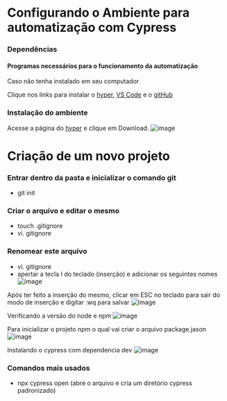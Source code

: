 # Configurando o Ambiente para automatização com Cypress

### Dependências

#### Programas necessários para o funcionamento da automatização

Caso não tenha instalado em seu computador

Clique nos links para instalar o [hyper](https://hyper.is/), [VS Code](https://code.visualstudio.com/download) e o [gitHub](https://git-scm.com/downloads)

### Instalação do ambiente
Acesse a página do [hyper](https://hyper.is/) e clique em Download.
![image](https://user-images.githubusercontent.com/81827985/151033470-43320c39-a359-41a1-b21e-bd91fee5a4a4.png)

# Criação de um novo projeto



### Entrar dentro da pasta e inicializar o comando git
  - git init

### Criar o arquivo e editar o mesmo
  - touch .gitignore
  - vi. gitignore

### Renomear este arquivo
  - vi. gitignore
  - apertar a tecla I do teclado (inserção) e adicionar os seguintes nomes
![image](https://user-images.githubusercontent.com/81827985/150982886-1fd8cc49-39dc-46ee-985d-7a41c15f18ed.png)

Após ter feito a inserção do mesmo, clicar em ESC no teclado para sair do modo de inserção e digitar :wq para salvar
![image](https://user-images.githubusercontent.com/81827985/150983120-028ab0a1-0c54-442a-9fdb-cdca634fbe0f.png)

Verificando a versão do node e npm
![image](https://user-images.githubusercontent.com/81827985/150983246-d024ad62-2510-454a-8fcc-9e7022d66c56.png)

Para inicializar o projeto npm o qual vai criar o arquivo package.jason 
![image](https://user-images.githubusercontent.com/81827985/150983777-072ae2dd-2d67-4d3b-b61a-d01f9e174123.png)

Instalando o cypress com dependencia dev
![image](https://user-images.githubusercontent.com/81827985/150983988-d8d50a30-83ab-4b3a-84e1-cd3a5306ab3b.png)

### Comandos mais usados
- npx cypress open (abre o arquivo e cria um diretório cypress padronizado)
